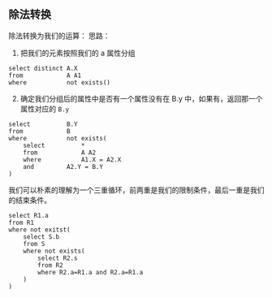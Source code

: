 ## 除法转换
除法转换为我们的运算：
思路：
1. 把我们的元素按照我们的 a 属性分组
```
select distinct	A.X
from			A A1
where			not exists()
```

2. 确定我们分组后的属性中是否有一个属性没有在 B.y 中，如果有，返回那一个属性对应的 `B.y`
```
select			B.Y
from			B
where			not exists(
	select			*
	from			A A2
	where			A1.X = A2.X
	and			A2.Y = B.Y
)
```


我们可以朴素的理解为一个三重循环，前两重是我们的限制条件，最后一重是我们的结束条件。
```
select R1.a 
from R1
where not exitst(
	select S.b
	from S
	where not exists(
		select R2.s
		from R2
		where R2.a=R1.a and R2.a=R1.a
	)
)
```